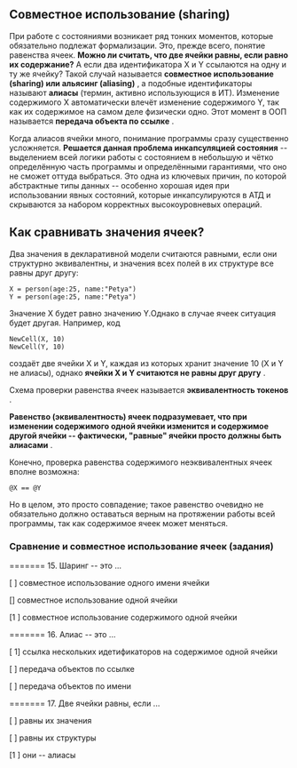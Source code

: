 ## Совместное использование (sharing)

При работе с состояниями возникает ряд тонких моментов, которые обязательно подлежат формализации. Это, прежде всего, понятие равенства ячеек. **Можно ли считать, что две ячейки равны, если равно их содержание?** А если два идентификатора X и Y ссылаются на одну и ту же ячейку? Такой случай называется  **совместное использование (sharing) или альясинг (aliasing)** , а подобные идентификаторы называют **алиасы** (термин, активно использующися в ИТ). Изменение содержимого X автоматически влечёт изменение содержимого Y, так как их содержимое на самом деле физически одно. Этот момент в ООП называется  **передача объекта по ссылке** .

Когда алиасов ячейки много, понимание программы сразу существенно усложняется. **Решается данная проблема инкапсуляцией состояния** -- выделением всей логики работы с состоянием в небольшую и чётко определённую часть программы и определёнными гарантиями, что оно не сможет оттуда выбраться. Это одна из ключевых причин, по которой абстрактные типы данных -- особенно хорошая идея при использовании явных состояний, которые инкапсулируются в АТД и скрываются за набором корректных высокоуровневых операций.


## Как сравнивать значения ячеек?

Два значения в декларативной модели считаются равными, если они структурно эквивалентны, и значения всех полей в их структуре все равны друг другу:

```
X = person(age:25, name:"Petya")
Y = person(age:25, name:"Petya")
```

Значение X будет равно значению Y.Однако в случае ячеек ситуация будет другая. Например, код

```
NewCell(X, 10)
NewCell(Y, 10)
```

создаёт две ячейки X и Y, каждая из которых хранит значение 10 (X и Y не алиасы), однако  **ячейки X и Y считаются не равны друг другу** .

Схема проверки равенства ячеек называется  **эквивалентность токенов** .

**Равенство (эквивалентность) ячеек подразумевает, что при изменении содержимого одной ячейки изменится и содержимое другой ячейки -- фактически, "равные" ячейки просто должны быть алиасами** .

Конечно, проверка равенства содержимого неэквивалентных ячеек вполне возможна:

```
@X == @Y
```

Но в целом, это просто совпадение; такое равенство очевидно не обязательно должно оставаться верным на протяжении работы всей программы, так как содержимое ячеек может меняться.


### Сравнение и совместное использование ячеек (задания)

======= 15. Шаринг -- это ...

[ ] совместное использование одного имени ячейки

[] совместное использование одной ячейки

[1 ] совместное использование содержимого одной ячейки

======= 16. Алиас -- это ...

[ 1] ссылка нескольких идетификаторов на содержимое одной ячейки

[ ] передача объектов по ссылке

[ ] передача объектов по имени

======= 17. Две ячейки равны, если ...

[ ] равны их значения

[ ] равны их структуры

[1 ] они -- алиасы
